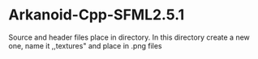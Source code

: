# Arkanoid-Cpp-SFML2.5.1
Source and header files place in directory. In this directory create a new one, name it ,,textures" and place in .png files
